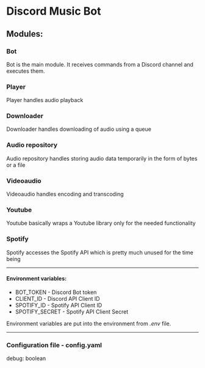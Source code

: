 # Discord Music Bot

## **Modules:**

### **Bot**

Bot is the main module. It receives commands from a Discord channel and executes them.

### **Player**

Player handles audio playback

### **Downloader**

Downloader handles downloading of audio using a queue

### **Audio repository**

Audio repository handles storing audio data temporarily in the form of bytes or a file

### **Videoaudio**

Videoaudio handles encoding and transcoding

### **Youtube**

Youtube basically wraps a Youtube library only for the needed functionality

### **Spotify**

Spotify accesses the Spotify API which is pretty much unused for the time being

***
#### Environment variables:

- BOT_TOKEN - Discord Bot token
- CLIENT_ID - Discord API Client ID
- SPOTIFY_ID - Spotify API Client ID
- SPOTIFY_SECRET - Spotify API Client Secret

Environment variables are put into the environment from <i>.env</i> file.

***

### Configuration file - config.yaml

debug: boolean
